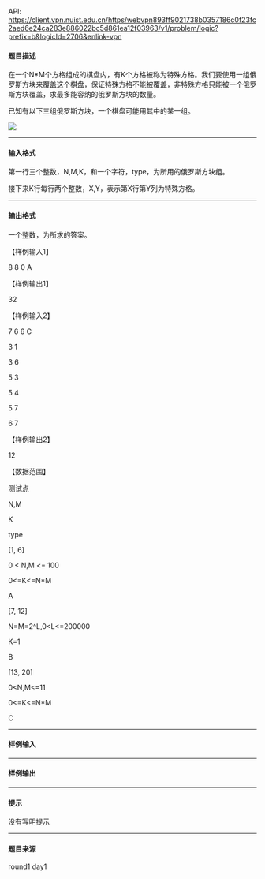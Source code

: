 API: https://client.vpn.nuist.edu.cn/https/webvpn893ff9021738b0357186c0f23fc2aed6e24ca283e886022bc5d861ea12f03963/v1/problem/logic?prefix=b&logicId=2706&enlink-vpn

#### 题目描述

在一个N\*M个方格组成的棋盘内，有K个方格被称为特殊方格。我们要使用一组俄罗斯方块来覆盖这个棋盘，保证特殊方格不能被覆盖，非特殊方格只能被一个俄罗斯方块覆盖，求最多能容纳的俄罗斯方块的数量。

已知有以下三组俄罗斯方块，一个棋盘可能用其中的某一组。

![](../file/2706_0.jpg)

---

#### 输入格式

第一行三个整数，N,M,K，和一个字符，type，为所用的俄罗斯方块组。

接下来K行每行两个整数，X,Y，表示第X行第Y列为特殊方格。

---

#### 输出格式

一个整数，为所求的答案。

【样例输入1】

8 8 0 A

【样例输出1】

32

【样例输入2】

7 6 6 C

3 1

3 6

5 3

5 4

5 7

6 7

【样例输出2】

12

【数据范围】

测试点

N,M

K

type

\[1, 6\]

0 < N,M <= 100

0<=K<=N\*M

A

\[7, 12\]

N=M=2^L,0<L<=200000

K=1

B

\[13, 20\]

0<N,M<=11

0<=K<=N\*M

C

---

#### 样例输入

---

#### 样例输出

---

#### 提示

没有写明提示

---

#### 题目来源

round1 day1